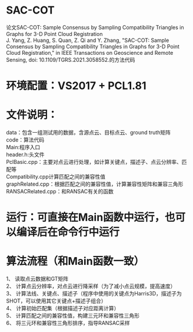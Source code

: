 # SAC-COT
论文SAC-COT: Sample Consensus by Sampling Compatibility Triangles in Graphs for 3-D Point Cloud Registration  
J. Yang, Z. Huang, S. Quan, Z. Qi and Y. Zhang, "SAC-COT: Sample Consensus by Sampling Compatibility Triangles in Graphs for 3-D Point Cloud Registration," in IEEE Transactions on Geoscience and Remote Sensing, doi: 10.1109/TGRS.2021.3058552.的方法代码

# 环境配置：VS2017 + PCL1.81

# 文件说明：
data：包含一组测试用的数据，含源点云、目标点云、ground truth矩阵  
code：算法代码  
    Main:程序入口  
    header.h:头文件  
    PclBasic.cpp：主要对点云进行处理，如计算关键点，描述子、点云分辨率、匹配等  
    Compatibility.cpp计算匹配之间的兼容性值  
    graphRelated.cpp：根据匹配之间的兼容性值，计算兼容性矩阵和兼容三角形  
    RANSACRelated.cpp：和RANSAC有关的函数  
    
# 运行：可直接在Main函数中运行，也可以编译后在命令行中运行  

# 算法流程（和Main函数一致）  
1、 读取点云数据和GT矩阵  
2、 计算点云分辨率，对点云进行降采样（为了减小点云规模，提高速度）  
3、 计算法线、关键点、描述子（程序中使用的关键点为Harris3D，描述子为SHOT，可以使用其它关键点+描述子组合）  
4、 计算初始匹配集（根据描述子对应距离计算）  
5、 计算匹配之间的兼容性值，构建三元环和兼容性三角形  
6、 将三元环和兼容性三角形排序，指导RANSAC采样  
